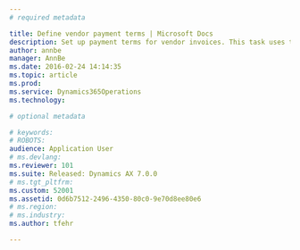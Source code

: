 ```yaml
---
# required metadata

title: Define vendor payment terms | Microsoft Docs
description: Set up payment terms for vendor invoices. This task uses the USMF demo company.
author: annbe
manager: AnnBe
ms.date: 2016-02-24 14:14:35
ms.topic: article
ms.prod: 
ms.service: Dynamics365Operations
ms.technology: 

# optional metadata

# keywords: 
# ROBOTS: 
audience: Application User
# ms.devlang: 
ms.reviewer: 101
ms.suite: Released: Dynamics AX 7.0.0
# ms.tgt_pltfrm: 
ms.custom: 52001
ms.assetid: 0d6b7512-2496-4350-80c0-9e70d8ee80e6
# ms.region: 
# ms.industry: 
ms.author: tfehr

---
```




